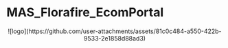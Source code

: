 # MAS_Florafire_EcomPortal
<div align="center">
  ![logo](https://github.com/user-attachments/assets/81c0c484-a550-422b-9533-2e1858d88ad3)
</div>
